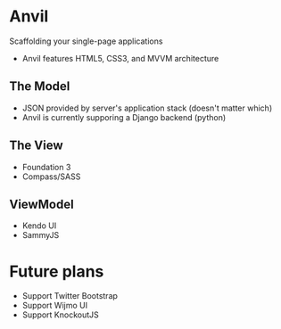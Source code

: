 Anvil
=====

Scaffolding your single-page applications

* Anvil features HTML5, CSS3, and MVVM architecture

## The Model

* JSON provided by server's application stack (doesn't matter which)
* Anvil is currently supporing a Django backend (python)


## The View

* Foundation 3
* Compass/SASS


## ViewModel

* Kendo UI
* SammyJS


# Future plans

* Support Twitter Bootstrap
* Support Wijmo UI
* Support KnockoutJS

